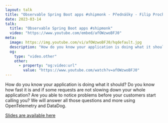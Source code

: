 ```yaml
---
layout: talk
title: "Observable Spring Boot apps #shipmonk - Přednášky - Filip Procházka"
date: 2023-03-14
talk:
  title: "Observable Spring Boot apps #shipmonk"
  video: "https://www.youtube.com/embed/afOWzwoBFJ0"
meta:
  image: https://img.youtube.com/vi/afOWzwoBFJ0/hqdefault.jpg
  description: "How do you know your application is doing what it should? Do you know how fast it is and if some requests are not slowing down your whole application? Are you able to notice problems before your customers start calling you? We will answer all those questions and more using OpenTelemetry and DataDog."
  og:
    type: "video.other"
    other:
      - property: "og:video:url"
        value: "https://www.youtube.com/watch?v=afOWzwoBFJ0"
---
```


How do you know your application is doing what it should? Do you know how fast it is and if some requests are not slowing down your whole application? Are you able to notice problems before your customers start calling you? We will answer all those questions and more using OpenTelemetry and DataDog.

[Slides are available here][slides]

[slides]: https://docs.google.com/presentation/d/1aHMETjYEAizisc-nVlH6MtpOjWcP7JtmWRi9uwdA8KM/edit?usp=sharing
